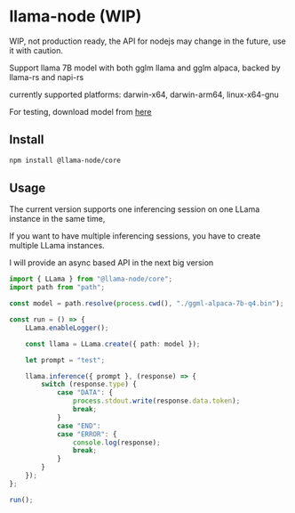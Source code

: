 # llama-node (WIP)

WIP, not production ready, the API for nodejs may change in the future, use it with caution.

Support llama 7B model with both gglm llama and gglm alpaca, backed by llama-rs and napi-rs

currently supported platforms: darwin-x64, darwin-arm64, linux-x64-gnu

For testing, download model from [here](https://huggingface.co/hlhr202/alpaca-7B-ggml-int4/blob/main/ggml-alpaca-7b-q4.bin)

## Install
```bash
npm install @llama-node/core
```

## Usage

The current version supports one inferencing session on one LLama instance in the same time,

If you want to have multiple inferencing sessions, you have to create multiple LLama instances.

I will provide an async based API in the next big version

```typescript
import { LLama } from "@llama-node/core";
import path from "path";

const model = path.resolve(process.cwd(), "./ggml-alpaca-7b-q4.bin");

const run = () => {
    LLama.enableLogger();

    const llama = LLama.create({ path: model });

    let prompt = "test";

    llama.inference({ prompt }, (response) => {
        switch (response.type) {
            case "DATA": {
                process.stdout.write(response.data.token);
                break;
            }
            case "END":
            case "ERROR": {
                console.log(response);
                break;
            }
        }
    });
};

run();
```
